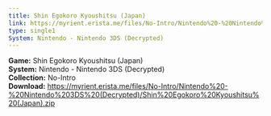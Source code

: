 ```yaml
---
title: Shin Egokoro Kyoushitsu (Japan)
link: https://myrient.erista.me/files/No-Intro/Nintendo%20-%20Nintendo%203DS%20(Decrypted)/Shin%20Egokoro%20Kyoushitsu%20(Japan).zip
type: single1
System: Nintendo - Nintendo 3DS (Decrypted)
---
```

<b>Game:</b> Shin Egokoro Kyoushitsu (Japan)<br>
<b>System:</b> Nintendo - Nintendo 3DS (Decrypted)<br>
<b>Collection:</b> No-Intro<br>
<b>Download:</b> https://myrient.erista.me/files/No-Intro/Nintendo%20-%20Nintendo%203DS%20(Decrypted)/Shin%20Egokoro%20Kyoushitsu%20(Japan).zip